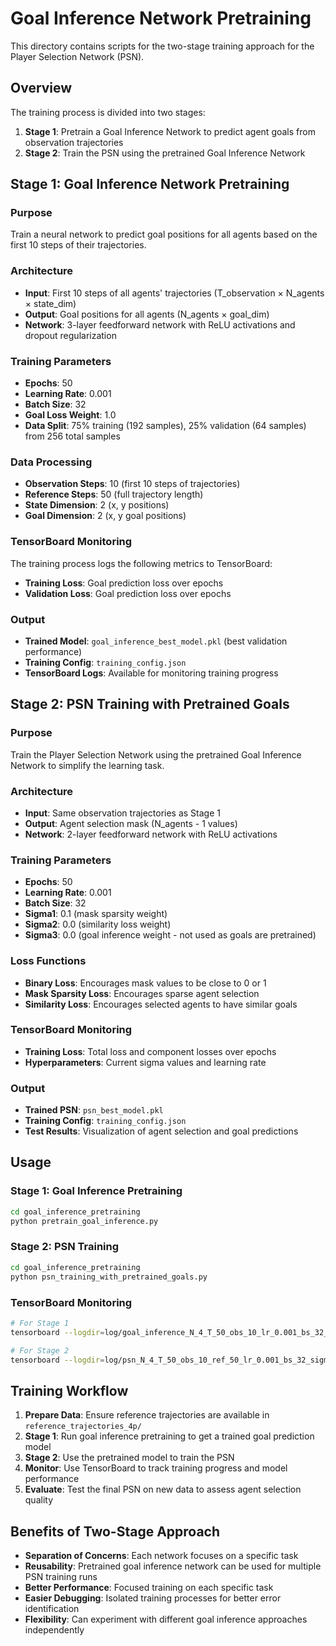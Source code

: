 # Goal Inference Network Pretraining

This directory contains scripts for the two-stage training approach for the Player Selection Network (PSN).

## Overview

The training process is divided into two stages:
1. **Stage 1**: Pretrain a Goal Inference Network to predict agent goals from observation trajectories
2. **Stage 2**: Train the PSN using the pretrained Goal Inference Network

## Stage 1: Goal Inference Network Pretraining

### Purpose
Train a neural network to predict goal positions for all agents based on the first 10 steps of their trajectories.

### Architecture
- **Input**: First 10 steps of all agents' trajectories (T_observation × N_agents × state_dim)
- **Output**: Goal positions for all agents (N_agents × goal_dim)
- **Network**: 3-layer feedforward network with ReLU activations and dropout regularization

### Training Parameters
- **Epochs**: 50
- **Learning Rate**: 0.001
- **Batch Size**: 32
- **Goal Loss Weight**: 1.0
- **Data Split**: 75% training (192 samples), 25% validation (64 samples) from 256 total samples

### Data Processing
- **Observation Steps**: 10 (first 10 steps of trajectories)
- **Reference Steps**: 50 (full trajectory length)
- **State Dimension**: 2 (x, y positions)
- **Goal Dimension**: 2 (x, y goal positions)

### TensorBoard Monitoring
The training process logs the following metrics to TensorBoard:
- **Training Loss**: Goal prediction loss over epochs
- **Validation Loss**: Goal prediction loss over epochs

### Output
- **Trained Model**: `goal_inference_best_model.pkl` (best validation performance)
- **Training Config**: `training_config.json`
- **TensorBoard Logs**: Available for monitoring training progress

## Stage 2: PSN Training with Pretrained Goals

### Purpose
Train the Player Selection Network using the pretrained Goal Inference Network to simplify the learning task.

### Architecture
- **Input**: Same observation trajectories as Stage 1
- **Output**: Agent selection mask (N_agents - 1 values)
- **Network**: 2-layer feedforward network with ReLU activations

### Training Parameters
- **Epochs**: 50
- **Learning Rate**: 0.001
- **Batch Size**: 32
- **Sigma1**: 0.1 (mask sparsity weight)
- **Sigma2**: 0.0 (similarity loss weight)
- **Sigma3**: 0.0 (goal inference weight - not used as goals are pretrained)

### Loss Functions
- **Binary Loss**: Encourages mask values to be close to 0 or 1
- **Mask Sparsity Loss**: Encourages sparse agent selection
- **Similarity Loss**: Encourages selected agents to have similar goals

### TensorBoard Monitoring
- **Training Loss**: Total loss and component losses over epochs
- **Hyperparameters**: Current sigma values and learning rate

### Output
- **Trained PSN**: `psn_best_model.pkl`
- **Training Config**: `training_config.json`
- **Test Results**: Visualization of agent selection and goal predictions

## Usage

### Stage 1: Goal Inference Pretraining
```bash
cd goal_inference_pretraining
python pretrain_goal_inference.py
```

### Stage 2: PSN Training
```bash
cd goal_inference_pretraining
python psn_training_with_pretrained_goals.py
```

### TensorBoard Monitoring
```bash
# For Stage 1
tensorboard --logdir=log/goal_inference_N_4_T_50_obs_10_lr_0.001_bs_32_goal_loss_weight_1.0_epochs_50

# For Stage 2
tensorboard --logdir=log/psn_N_4_T_50_obs_10_ref_50_lr_0.001_bs_32_sigma1_0.1_sigma2_0.0_sigma3_0.0_epochs_50
```

## Training Workflow

1. **Prepare Data**: Ensure reference trajectories are available in `reference_trajectories_4p/`
2. **Stage 1**: Run goal inference pretraining to get a trained goal prediction model
3. **Stage 2**: Use the pretrained model to train the PSN
4. **Monitor**: Use TensorBoard to track training progress and model performance
5. **Evaluate**: Test the final PSN on new data to assess agent selection quality

## Benefits of Two-Stage Approach

- **Separation of Concerns**: Each network focuses on a specific task
- **Reusability**: Pretrained goal inference network can be used for multiple PSN training runs
- **Better Performance**: Focused training on each specific task
- **Easier Debugging**: Isolated training processes for better error identification
- **Flexibility**: Can experiment with different goal inference approaches independently
